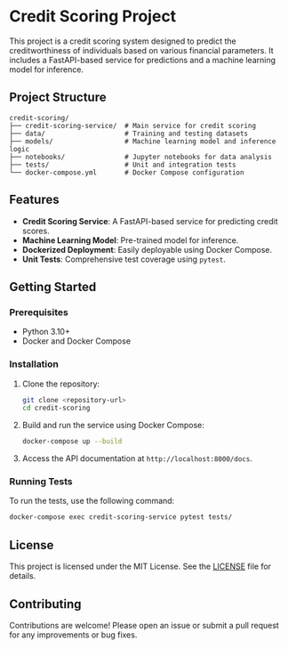 # Credit Scoring Project

This project is a credit scoring system designed to predict the creditworthiness of individuals based on various financial parameters. It includes a FastAPI-based service for predictions and a machine learning model for inference.

## Project Structure

```
credit-scoring/
├── credit-scoring-service/  # Main service for credit scoring
├── data/                    # Training and testing datasets
├── models/                  # Machine learning model and inference logic
├── notebooks/               # Jupyter notebooks for data analysis
├── tests/                   # Unit and integration tests
└── docker-compose.yml       # Docker Compose configuration
```

## Features

- **Credit Scoring Service**: A FastAPI-based service for predicting credit scores.
- **Machine Learning Model**: Pre-trained model for inference.
- **Dockerized Deployment**: Easily deployable using Docker Compose.
- **Unit Tests**: Comprehensive test coverage using `pytest`.

## Getting Started

### Prerequisites

- Python 3.10+
- Docker and Docker Compose

### Installation

1. Clone the repository:
   ```bash
   git clone <repository-url>
   cd credit-scoring
   ```

2. Build and run the service using Docker Compose:
   ```bash
   docker-compose up --build
   ```

3. Access the API documentation at `http://localhost:8000/docs`.

### Running Tests

To run the tests, use the following command:
```bash
docker-compose exec credit-scoring-service pytest tests/
```

## License

This project is licensed under the MIT License. See the [LICENSE](LICENSE) file for details.

## Contributing

Contributions are welcome! Please open an issue or submit a pull request for any improvements or bug fixes.